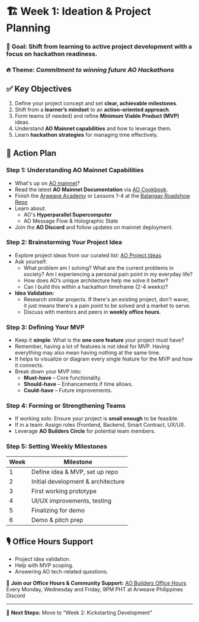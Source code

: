 # 🏗 Week 1: Ideation & Project Planning

### 🎯 **Goal:** Shift from learning to active project development with a focus on **hackathon readiness**.

### 🔥 **Theme:** _Commitment to winning future AO Hackathons_

## ✅ **Key Objectives**

1. Define your project concept and set **clear, achievable milestones**.
2. Shift from a **learner’s mindset** to an **action-oriented approach**.
3. Form teams (if needed) and refine **Minimum Viable Product (MVP)** ideas.
4. Understand **AO Mainnet capabilities** and how to leverage them.
5. Learn **hackathon strategies** for managing time effectively.

## 📌 **Action Plan**

### **Step 1: Understanding AO Mainnet Capabilities**

- What's up on [AO mainnet](https://paragraph.xyz/@afmedia/ao-mainnet-is-live)?
- Read the latest **AO Mainnet Documentation** via [AO Cookbook](https://cookbook_ao.arweave.ph/).
- Finish the [Arweave Academy](https://github.com/ArweaveOasis/Arweave-Academy) or Lessons 1-4 at the [Balangay Roadshow Repo](https://github.com/arweaveph/balangay-roadshow)
- Learn about:
  - AO's **Hyperparallel Supercomputer**
  - AO Message Flow & Holographic State
- Join the **AO Discord** and follow updates on mainnet deployment.

### **Step 2: Brainstorming Your Project Idea**

- Explore project ideas from our curated list: [AO Project Ideas](https://github.com/ArweavePH/ao-project-ideas)
- Ask yourself:
  - What problem am I solving? What are the current problems in society? Am I experiencing a personal pain point in my everyday life?
  - How does AO’s unique architecture help me solve it better?
  - Can I build this within a hackathon timeframe (2-4 weeks)?
- **Idea Validation:**
  - Research similar projects. If there's an existing project, don't waver, it just means there's a pain point to be solved and a market to serve.
  - Discuss with mentors and peers in **weekly office hours**.

### **Step 3: Defining Your MVP**

- Keep it **simple**: What is the **one core feature** your project must have?
- Remember, having a lot of features is not ideal for MVP. Having everything may also mean having nothing at the same time.
- It helps to visualize or diagram every single feature for the MVP and how it connects.
- Break down your MVP into:
  - **Must-have** – Core functionality.
  - **Should-have** – Enhancements if time allows.
  - **Could-have** – Future improvements.

### **Step 4: Forming or Strengthening Teams**

- If working solo: Ensure your project is **small enough** to be feasible.
- If in a team: Assign roles (Frontend, Backend, Smart Contract, UX/UI).
- Leverage **AO Builders Circle** for potential team members.

### **Step 5: Setting Weekly Milestones**

| Week | Milestone                          |
| ---- | ---------------------------------- |
| 1    | Define idea & MVP, set up repo     |
| 2    | Initial development & architecture |
| 3    | First working prototype            |
| 4    | UI/UX improvements, testing        |
| 5    | Finalizing for demo                |
| 6    | Demo & pitch prep                  |

## 🎙 **Office Hours Support**

- Project idea validation.
- Help with MVP scoping.
- Answering AO tech-related questions.

🔗 **Join our Office Hours & Community Support:** [AO Builders Office Hours](https://x.com/arweaveph/status/1888192764703391814)
Every Monday, Wednesday and Friday, 9PM PHT at Arweave Philippines Discord

---

🚀 **Next Steps:** Move to "Week 2: Kickstarting Development"
